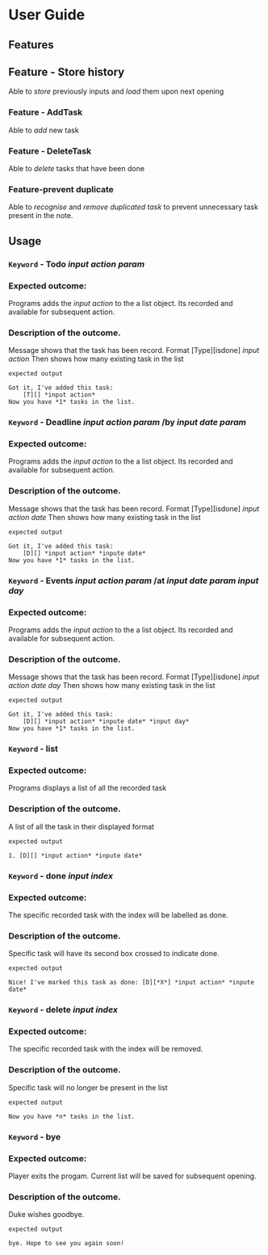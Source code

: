 # User Guide

## Features 

## Feature - Store history

Able to *store* previously inputs and *load* them upon next opening

### Feature - AddTask

Able to *add* new task 

### Feature - DeleteTask

Able to *delete* tasks that have been done

### Feature-prevent duplicate

Able to *recognise* and *remove duplicated task* to prevent unnecessary task present in the note.



## Usage

### `Keyword` - Todo *input action param*

### Expected outcome:

Programs adds the *input action* to the a list object. Its
recorded and available for subsequent action.

### Description of the outcome.

Message shows that the task has been record.
Format [Type][isdone] *input action*
Then shows how many existing task in the list

```
expected output

Got it, I've added this task:
	[T][] *input action*
Now you have *1* tasks in the list.
```

### `Keyword` - Deadline *input action param* /by *input date param*

### Expected outcome:

Programs adds the *input action* to the a list object. Its
recorded and available for subsequent action.

### Description of the outcome.

Message shows that the task has been record.
Format [Type][isdone] *input action* *date*
Then shows how many existing task in the list

```
expected output

Got it, I've added this task:
	[D][] *input action* *inpute date*
Now you have *1* tasks in the list.
```
### `Keyword` - Events *input action param* /at *input date param* *input day*

### Expected outcome:

Programs adds the *input action* to the a list object. Its
recorded and available for subsequent action.

### Description of the outcome.

Message shows that the task has been record.
Format [Type][isdone] *input action* *date* *day*
Then shows how many existing task in the list

```
expected output

Got it, I've added this task:
	[D][] *input action* *inpute date* *input day*
Now you have *1* tasks in the list.
```

### `Keyword` - list

### Expected outcome:

Programs displays a list of all the recorded task

### Description of the outcome.

A list of all the task in their displayed format

```
expected output

1. [D][] *input action* *inpute date*
```

### `Keyword` - done *input index*

### Expected outcome:

The specific recorded task with the index will be
labelled as done.

### Description of the outcome.

Specific task will have its second box crossed to indicate done.

```
expected output

Nice! I've marked this task as done: [D][*X*] *input action* *inpute date*

```
### `Keyword` - delete *input index*

### Expected outcome:

The specific recorded task with the index will be
removed.

### Description of the outcome.

Specific task will no longer be present in the list

```
expected output

Now you have *n* tasks in the list. 
```

### `Keyword` - bye

### Expected outcome:

Player exits the progam. Current list will be saved for subsequent opening.

### Description of the outcome.

Duke wishes goodbye.

```
expected output

bye. Hope to see you again soon!
```

